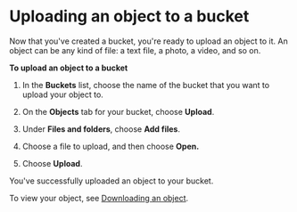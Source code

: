 # Uploading an object to a bucket<a name="PuttingAnObjectInABucket"></a>

Now that you've created a bucket, you're ready to upload an object to it\. An object can be any kind of file: a text file, a photo, a video, and so on\. 



**To upload an object to a bucket**

1. In the **Buckets** list, choose the name of the bucket that you want to upload your object to\.

1. On the **Objects** tab for your bucket, choose **Upload**\.

1. Under **Files and folders**, choose **Add files**\.

1. Choose a file to upload, and then choose **Open\.** 

1. Choose **Upload**\. 

You've successfully uploaded an object to your bucket\. 

To view your object, see [Downloading an object](OpeningAnObject.md)\.